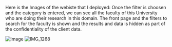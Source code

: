 Here is the Images of the webiste that I deployed:
Once the filter is choosen and the category is entered, we can see all the faculty of this University who are doing their research in this domain.
The front page and the filters to search for the faculty is shown and the results and data is hidden as part of the confidentiality of the client data.

![image](https://github.com/PandiriSid/Django-test-site/assets/34942083/6bb835a4-3cfb-4e17-ad7c-26f253a6f7fc)
![IMG_1268](https://github.com/PandiriSid/Django-test-site/assets/34942083/b2631738-8449-4f2f-a250-f896cc048823)
